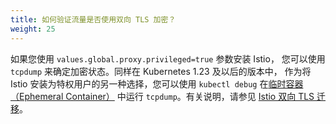 ```yaml
---
title: 如何验证流量是否使用双向 TLS 加密？
weight: 25
---
```


如果您使用 `values.global.proxy.privileged=true` 参数安装 Istio，
您可以使用 `tcpdump` 来确定加密状态。同样在 Kubernetes 1.23 及以后的版本中，
作为将 Istio 安装为特权用户的另一种选择，您可以使用 `kubectl debug`
在[临时容器（Ephemeral Container）](https://kubernetes.io/zh-cn/docs/tasks/debug/debug-application/debug-running-pod/#ephemeral-container)
中运行 `tcpdump`。有关说明，请参见
[Istio 双向 TLS 迁移](/zh/docs/tasks/security/authentication/mtls-migration)。
